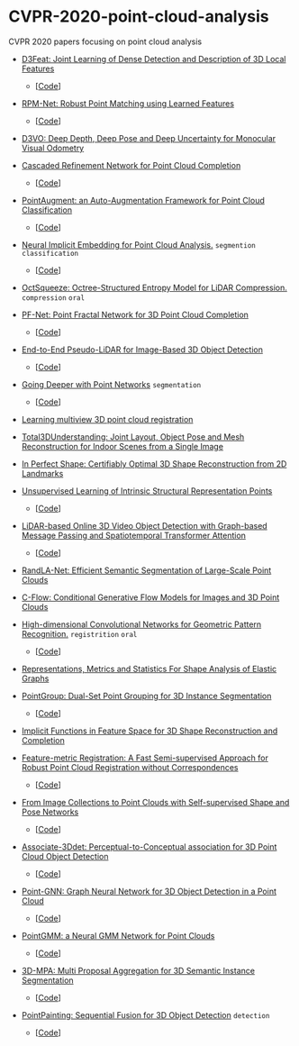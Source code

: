 # CVPR-2020-point-cloud-analysis
CVPR 2020 papers focusing on point cloud analysis


- [D3Feat: Joint Learning of Dense Detection and Description of 3D Local Features](https://arxiv.org/abs/2003.03164)
  - [[Code](https://github.com/XuyangBai/D3Feat)]

- [RPM-Net: Robust Point Matching using Learned Features](https://arxiv.org/abs/2003.13479)
  - [[Code](https://github.com/yewzijian/RPMNet)]

- [D3VO: Deep Depth, Deep Pose and Deep Uncertainty for Monocular Visual Odometry](https://arxiv.org/abs/2003.01060)

- [Cascaded Refinement Network for Point Cloud Completion](https://arxiv.org/abs/2004.03327)
  - [[Code](https://github.com/xiaogangw/cascaded-point-completion)]
  
- [PointAugment: an Auto-Augmentation Framework for Point Cloud Classification](https://arxiv.org/abs/2002.10876)
  - [[Code](https://github.com/liruihui/PointAugment/)]

- [Neural Implicit Embedding for Point Cloud Analysis.](https://arxiv.org/pdf/1811.07246.pdf)  ` segmention ` ` classification `
  - [[Code](https://github.com/kentfuji/NeuralEmbedding)]

- [OctSqueeze: Octree-Structured Entropy Model for LiDAR Compression.](https://arxiv.org/abs/2005.07178)  ` compression ` ` oral `

- [PF-Net: Point Fractal Network for 3D Point Cloud Completion](https://arxiv.org/abs/2003.00410)
  - [[Code](https://github.com/xiaogangw/cascaded-point-completion)]

- [End-to-End Pseudo-LiDAR for Image-Based 3D Object Detection](https://arxiv.org/abs/2004.03080)
  - [[Code](https://github.com/mileyan/pseudo-LiDAR_e2e/tree/master/PIXOR)]

- [Going Deeper with Point Networks](http://geometry.cs.ucl.ac.uk/projects/2020/deepleanpn/paper_docs/GoingDeeperWithPointNetworksLeKokkinosMitra.pdf) ` segmentation `
  - [[Code](https://github.com/erictuanle/GoingDeeperwPointNetworks)]

- [Learning multiview 3D point cloud registration](https://arxiv.org/abs/2001.05119)

- [Total3DUnderstanding: Joint Layout, Object Pose and Mesh Reconstruction for Indoor Scenes from a Single Image](https://arxiv.org/abs/2002.12212)
  
- [In Perfect Shape: Certifiably Optimal 3D Shape Reconstruction from 2D Landmarks](https://arxiv.org/pdf/1911.11924.pdf)

- [Unsupervised Learning of Intrinsic Structural Representation Points](https://arxiv.org/pdf/2003.01661.pdf)
  - [[Code](https://github.com/NolenChen/3DStructurePoints)]

- [LiDAR-based Online 3D Video Object Detection with Graph-based Message Passing and Spatiotemporal Transformer Attention](https://arxiv.org/pdf/2004.01389.pdf)
  - [[Code](https://github.com/yinjunbo/3DVID)]

- [RandLA-Net: Efficient Semantic Segmentation of Large-Scale Point Clouds](https://arxiv.org/abs/1911.11236)
  
- [C-Flow: Conditional Generative Flow Models for Images and 3D Point Clouds](https://arxiv.org/abs/1912.07009)

- [High-dimensional Convolutional Networks for Geometric Pattern Recognition.](https://arxiv.org/abs/2005.08144)  ` registrition ` ` oral `
  - [[Code](https://github.com/chrischoy/HighDimConvNets)]

- [Representations, Metrics and Statistics For Shape Analysis of Elastic Graphs](https://arxiv.org/abs/2003.00287)

- [PointGroup: Dual-Set Point Grouping for 3D Instance Segmentation](https://arxiv.org/pdf/2004.01658.pdf)
  - [[Code](https://github.com/Jia-Research-Lab/PointGroup)]
  
- [Implicit Functions in Feature Space for 3D Shape Reconstruction and Completion](https://arxiv.org/abs/2003.01456)

- [Feature-metric Registration: A Fast Semi-supervised Approach for Robust Point Cloud Registration without Correspondences](http://openaccess.thecvf.com/content_CVPR_2020/papers/Huang_Feature-Metric_Registration_A_Fast_Semi-Supervised_Approach_for_Robust_Point_Cloud_CVPR_2020_paper.pdf)
  - [[Code](https://github.com/XiaoshuiHuang/fmr)]
  
- [From Image Collections to Point Clouds with Self-supervised Shape and Pose Networks](http://openaccess.thecvf.com/content_CVPR_2020/papers/Navaneet_From_Image_Collections_to_Point_Clouds_With_Self-Supervised_Shape_and_CVPR_2020_paper.pdf)
  - [[Code](https://github.com/klnavaneet/ssl_3d_recon)]

- [Associate-3Ddet: Perceptual-to-Conceptual association for 3D Point Cloud Object Detection](http://openaccess.thecvf.com/content_CVPR_2020/papers/Du_Associate-3Ddet_Perceptual-to-Conceptual_Association_for_3D_Point_Cloud_Object_Detection_CVPR_2020_paper.pdf)
  - [[Code](https://github.com/dleam/Associate-3Ddet)]
 
- [Point-GNN: Graph Neural Network for 3D Object Detection in a Point Cloud](https://arxiv.org/pdf/2003.01251.pdf)
  - [[Code](https://github.com/WeijingShi/Point-GNN)]

- [PointGMM: a Neural GMM Network for Point Clouds](https://arxiv.org/pdf/2003.13326.pdf)
  - [[Code](https://github.com/amirhertz/pointgmm)]

- [3D-MPA: Multi Proposal Aggregation for 3D Semantic Instance Segmentation](https://arxiv.org/pdf/2003.13867.pdf)
  - [[Code](https://github.com/francisengelmann/3D-MPA)]

- [PointPainting: Sequential Fusion for 3D Object Detection](https://arxiv.org/abs/1911.10150)  ` detection `
  - [[Code](https://github.com/rshilliday/painting)]
